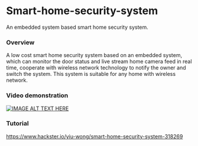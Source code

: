 # Smart-home-security-system
An embedded system based smart home security system.

### Overview
A low cost smart home security system based on an embedded system, which can monitor the door status and live stream home camera feed in real time, cooperate with wireless network technology to notify the owner and switch the system. This system is suitable for any home with wireless network.

### Video demonstration
[![IMAGE ALT TEXT HERE](https://img.youtube.com/vi/w1A9ttmJUQc/0.jpg)](https://www.youtube.com/watch?v=w1A9ttmJUQc)

### Tutorial
https://www.hackster.io/yiu-wong/smart-home-security-system-318269
